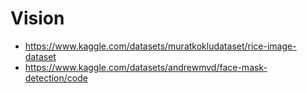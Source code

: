# Vision
- https://www.kaggle.com/datasets/muratkokludataset/rice-image-dataset
- https://www.kaggle.com/datasets/andrewmvd/face-mask-detection/code